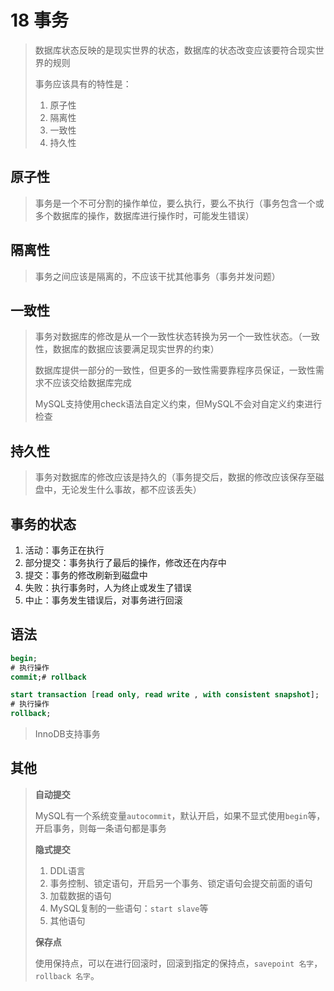 # 18 事务

> 数据库状态反映的是现实世界的状态，数据库的状态改变应该要符合现实世界的规则
>
> 事务应该具有的特性是：
>
> 1. 原子性
> 2. 隔离性
> 3. 一致性
> 4. 持久性



## 原子性

> 事务是一个不可分割的操作单位，要么执行，要么不执行（事务包含一个或多个数据库的操作，数据库进行操作时，可能发生错误）



## 隔离性

> 事务之间应该是隔离的，不应该干扰其他事务（事务并发问题）



## 一致性

> 事务对数据库的修改是从一个一致性状态转换为另一个一致性状态。（一致性，数据库的数据应该要满足现实世界的约束）
>
> 数据库提供一部分的一致性，但更多的一致性需要靠程序员保证，一致性需求不应该交给数据库完成
>
> MySQL支持使用check语法自定义约束，但MySQL不会对自定义约束进行检查



## 持久性

> 事务对数据库的修改应该是持久的（事务提交后，数据的修改应该保存至磁盘中，无论发生什么事故，都不应该丢失）



## 事务的状态

1. 活动：事务正在执行
2. 部分提交：事务执行了最后的操作，修改还在内存中
3. 提交：事务的修改刷新到磁盘中
4. 失败：执行事务时，人为终止或发生了错误
5. 中止：事务发生错误后，对事务进行回滚



## 语法

```sql
begin;
# 执行操作
commit;# rollback

start transaction [read only, read write , with consistent snapshot];
# 执行操作
rollback;
```

> InnoDB支持事务



## 其他

> **自动提交**
>
> MySQL有一个系统变量`autocommit`，默认开启，如果不显式使用`begin`等，开启事务，则每一条语句都是事务
>
> 
>
> **隐式提交**
>
> 1. DDL语言
> 2. 事务控制、锁定语句，开启另一个事务、锁定语句会提交前面的语句
> 3. 加载数据的语句
> 4. MySQL复制的一些语句：`start slave`等
> 5. 其他语句
>
> **保存点**
>
> 使用保持点，可以在进行回滚时，回滚到指定的保持点，`savepoint 名字`，`rollback 名字`。